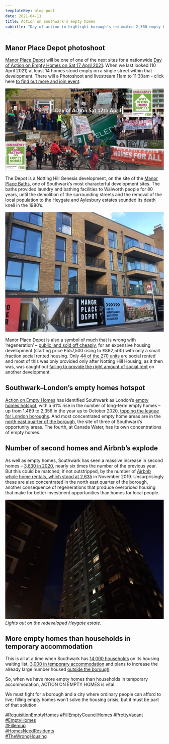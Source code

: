 ```yaml
---
templateKey: blog-post
date: 2021-04-11
title: Action on Southwark's empty homes
subtitle: "Day of action to highlight borough's estimated 2,300 empty homes"
---
```

## Manor Place Depot photoshoot

[Manor Place Depot](https://www.nhgsales.com/sales-developments/manor-place-depot/) will be one of one of the next sites for a nationwide [Day of Action on Empty Homes on Sat 17 April 2021](https://www.actiononemptyhomes.org/day-of-action). When we last looked (10 April 2021) at least 14 homes stood empty on a single street within that development.  There will a Photoshoot and livestream 11am to 11:30am - click here [to find out more and join event](https://www.facebook.com/events/603755493915647/).

![](/img/emptyaction.jpg)

The Depot is a Notting Hill Genesis development, on the site of the [Manor Place Baths](https://www.elephantandcastle.org.uk/a-brief-history/manor-place/), one of Southwark’s most characterful development sites. The baths provided laundry and bathing facilities to Walworth people for 80 years, until the demolition of the surrounding streets and the removal of the local population to the Heygate and Aylesbury estates sounded its death knell in the 1980’s.

![](/img/manorplaceforsale.jpg)

Manor Place Depot is also a symbol of much that is wrong with ‘regeneration’ – [public land sold off cheaply](http://35percent.org/manor-place-depot/), for an expensive housing development (starting price £557,500 rising to £882,500) with only a small fraction social rented housing.  Only [44 of the 270 units](http://planbuild.southwark.gov.uk/documents/?GetDocument=%7b%7b%7b!9Q1EPI%2b575%2fbXRF60n0WDw%3d%3d!%7d%7d%7d) are social rented and most of this was only provided only after Notting Hill Housing, as it then was, was caught out [failing to provide the right amount of social rent](http://35percent.org/2016-12-12-ombudsman-slams-southwark-for-no-s106-monitoring/) on another development.

## Southwark–London’s empty homes hotspot

[Action on Empty Homes](https://www.actiononemptyhomes.org/what-we-do) has identified Southwark as London’s [empty homes hotspot](https://www.actiononemptyhomes.org/Handlers/Download.ashx?IDMF=37082220-f6ea-4a60-825d-e772d7fb1dd1), with a 61% rise in the number of long-term empty homes – up from 1,469 to 2,358 in the year up to October 2020, [topping the league for London boroughs](https://www.actiononemptyhomes.org/Handlers/Download.ashx?IDMF=37082220-f6ea-4a60-825d-e772d7fb1dd1).  And most concentrated empty home areas are in the [north east quarter of the borough](https://www.actiononemptyhomes.org/Handlers/Download.ashx?IDMF=37082220-f6ea-4a60-825d-e772d7fb1dd1), the site of three of Southwark’s opportunity areas.  The fourth, at Canada Water, has its own concentrations of empty homes.

## Number of second homes and Airbnb’s explode

As well as empty homes, Southwark has seen a massive increase in second homes – [3,630 in 2020](https://www.actiononemptyhomes.org/Handlers/Download.ashx?IDMF=37082220-f6ea-4a60-825d-e772d7fb1dd1), nearly six times the number of the previous year.  But this could be matched, if not outstripped, by the number of [Airbnb whole home rentals, which stood at 2,635](https://www.actiononemptyhomes.org/Handlers/Download.ashx?IDMF=37082220-f6ea-4a60-825d-e772d7fb1dd1) in November 2019.  Unsurprisingly these are also concentrated in the north east quarter of the borough, another consequence of regenerations that produce overpriced housing that make for better investment opportunities than homes for local people.

![](/img/lightsoutheygate.jpeg)
*Lights out on the redeveloped Heygate estate.*

## More empty homes than households in temporary accommodation

This is all at a time when Southwark has [14,000 households](http://moderngov.southwark.gov.uk/documents/s93304/Report%20Empty%20Homes%20Action%20Plan.pdf) on its housing waiting list, [3,000 in temporary accommodation](https://www.southwarknews.co.uk/news/millions-pledged-for-temporary-accommodation-but-most-people-will-be-housed-outside-southwark/) and plans to increase the already large number housed [outside the borough](https://www.southwarknews.co.uk/news/millions-pledged-for-temporary-accommodation-but-most-people-will-be-housed-outside-southwark/).

So, when we have more empty homes than households in temporary accommodation, ACTION ON EMPTY HOMES is vital.


We must fight for a borough and a city where ordinary people can afford to live; filling empty homes won’t solve the housing crisis, but it must be part of that solution.


[#RequisitionEmptyHomes](https://www.facebook.com/hashtag/requisitionemptyhomes)
[#FillEmptyCouncilHomes](https://www.facebook.com/hashtag/fillemptycouncilhomes)
[#PrettyVacant](https://www.facebook.com/hashtag/prettyvacant)   
[#EmptyHomes](https://www.facebook.com/hashtag/emptyhomes)   
[#Fillemup](https://www.facebook.com/hashtag/fillemptycouncilhomes)  
[#HomesNeedResidents](https://www.facebook.com/hashtag/homesneedresidents)   
[#TheWrongHousing](https://www.facebook.com/hashtag/thewronghousing)
